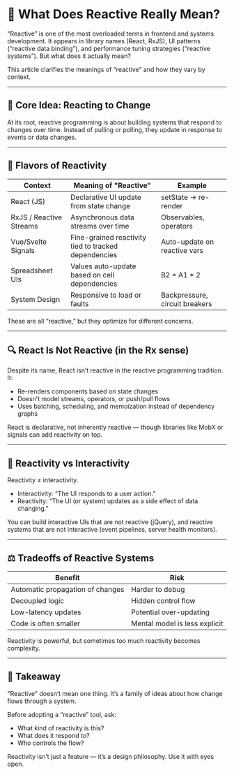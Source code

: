 # 🔄 What Does Reactive Really Mean?

“Reactive” is one of the most overloaded terms in frontend and systems development. It appears in library names (React, RxJS), UI patterns (“reactive data binding”), and performance tuning strategies (“reactive systems”). But what does it actually mean?

This article clarifies the meanings of “reactive” and how they vary by context.

---

## 🧠 Core Idea: Reacting to Change

At its root, reactive programming is about building systems that respond to changes over time. Instead of pulling or polling, they update in response to events or data changes.

---

## 🧬 Flavors of Reactivity

| Context                 | Meaning of "Reactive"                               | Example                        |
|-------------------------|------------------------------------------------------|--------------------------------|
| React (JS)              | Declarative UI update from state change             | setState → re-render           |
| RxJS / Reactive Streams | Asynchronous data streams over time                 | Observables, operators         |
| Vue/Svelte Signals      | Fine-grained reactivity tied to tracked dependencies| Auto-update on reactive vars   |
| Spreadsheet UIs         | Values auto-update based on cell dependencies       | B2 = A1 * 2                    |
| System Design           | Responsive to load or faults                        | Backpressure, circuit breakers |

These are all “reactive,” but they optimize for different concerns.

---

## 🔍 React Is Not Reactive (in the Rx sense)

Despite its name, React isn’t reactive in the reactive programming tradition. It:

- Re-renders components based on state changes
- Doesn’t model streams, operators, or push/pull flows
- Uses batching, scheduling, and memoization instead of dependency graphs

React is declarative, not inherently reactive — though libraries like MobX or signals can add reactivity on top.

---

## 🧪 Reactivity vs Interactivity

Reactivity ≠ interactivity.

- Interactivity: “The UI responds to a user action.”
- Reactivity: “The UI (or system) updates as a side effect of data changing.”

You can build interactive UIs that are not reactive (jQuery), and reactive systems that are not interactive (event pipelines, server health monitors).

---

## ⚖️ Tradeoffs of Reactive Systems

| Benefit                           | Risk                                  |
|-----------------------------------|---------------------------------------|
| Automatic propagation of changes  | Harder to debug                       |
| Decoupled logic                   | Hidden control flow                   |
| Low-latency updates               | Potential over-updating               |
| Code is often smaller             | Mental model is less explicit         |

Reactivity is powerful, but sometimes too much reactivity becomes complexity.

---

## 📣 Takeaway

"Reactive" doesn’t mean one thing. It’s a family of ideas about how change flows through a system.

Before adopting a “reactive” tool, ask:

- What kind of reactivity is this?
- What does it respond to?
- Who controls the flow?

Reactivity isn’t just a feature — it’s a design philosophy. Use it with eyes open.